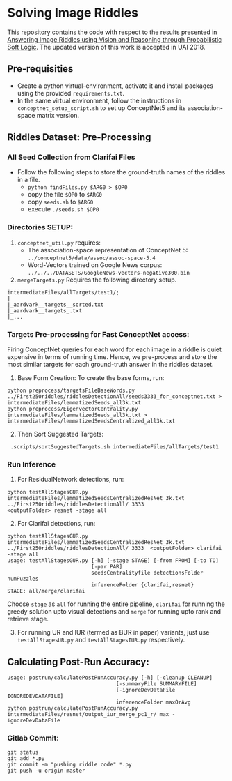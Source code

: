 # Solving Image Riddles

   This repository contains the code with respect to the results presented in [Answering Image Riddles using Vision and Reasoning through Probabilistic Soft Logic](https://arxiv.org/abs/1611.05896). The updated
   version of this work is accepted in UAI 2018.

## Pre-requisities

  - Create a python virtual-environment, activate it and install packages using the provided `requirements.txt`.
  - In the same virtual environment, follow the instructions in `conceptnet_setup_script.sh` to set up ConceptNet5 and its association-space matrix version.

## Riddles Dataset: Pre-Processing

### All Seed Collection from Clarifai Files

 - Follow the following steps to store the ground-truth names of the riddles in a file.
    - `python findFiles.py $ARG0 > $OP0`
    - copy the file `$OP0` to `$ARG0`
    - copy `seeds.sh` to `$ARG0`
    - execute `./seeds.sh $OP0`

### Directories SETUP:

1. `conceptnet_util.py` requires:
   - The association-space representation of ConceptNet 5: `../conceptnet5/data/assoc/assoc-space-5.4`
   - Word-Vectors trained on Google News corpus: `../../../DATASETS/GoogleNews-vectors-negative300.bin`
2. `mergeTargets.py` Requires the following directory setup.
```
intermediateFiles/allTargets/test1/;
|
|_aardvark__targets__sorted.txt
|_aardvark__targets_.txt
|_...
```

### Targets Pre-processing for Fast ConceptNet access:

Firing ConceptNet queries for each word for each image in a riddle is quiet expensive in terms of running time. Hence, we pre-process
and store the most similar targets for each ground-truth answer in the riddles dataset.

1. Base Form Creation: To create the base forms, run:
```
python preprocess/targetsFileBaseWords.py ../First250riddles/riddlesDetectionAll/seeds3333_for_conceptnet.txt > intermediateFiles/lemmatizedSeeds_all3k.txt
python preprocess/EigenvectorCentrality.py intermediateFiles/lemmatizedSeeds_all3k.txt > intermediateFiles/lemmatizedSeedsCentralized_all3k.txt
```

2. Then Sort Suggested Targets:
```
 .scripts/sortSuggestedTargets.sh intermediateFiles/allTargets/test1
```

### Run Inference

1. For ResidualNetwork detections, run:
 ```
 python testAllStagesGUR.py intermediateFiles/lemmatizedSeedsCentralizedResNet_3k.txt ../First250riddles/riddlesDetectionAll/ 3333
 <outputFolder> resnet -stage all
 ```
2. For Clarifai detections, run:
```
python testAllStagesGUR.py intermediateFiles/lemmatizedSeedsCentralizedResNet_3k.txt ../First250riddles/riddlesDetectionAll/ 3333  <outputFolder> clarifai -stage all
usage: testAllStagesGUR.py [-h] [-stage STAGE] [-from FROM] [-to TO]
                           [-par PAR]
                           seedsCentralityfile detectionsFolder numPuzzles
                           inferenceFolder {clarifai,resnet}
STAGE: all/merge/clarifai
```
Choose `stage` as `all` for running the entire pipeline, `clarifai` for running the greedy solution upto visual detections and `merge` for running upto rank and retrieve stage.

3. For running UR and IUR (termed as BUR in paper) variants, just use `testAllStagesUR.py` and `testAllStagesIUR.py` respectively.


## Calculating Post-Run Accuracy:

```
usage: postrun/calculatePostRunAccuracy.py [-h] [-cleanup CLEANUP]
                                   [-summaryFile SUMMARYFILE]
                                   [-ignoreDevDataFile IGNOREDEVDATAFILE]
                                   inferenceFolder maxOrAvg
python postrun/calculatePostRunAccuracy.py intermediateFiles/resnet/output_iur_merge_pc1_r/ max -ignoreDevDataFile
```

### Gitlab Commit:
```
git status
git add *.py
git commit -m "pushing riddle code" *.py
git push -u origin master
```

